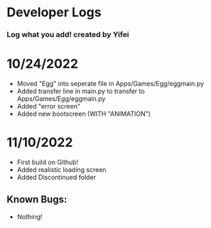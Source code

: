 # Developer Logs
### Log what you add! created by Yifei

# 10/24/2022
- Moved "Egg" into seperate file in Apps/Games/Egg/eggmain.py
- Added transfer line in main.py to transfer to Apps/Games/Egg/eggmain.py
- Added "error screen"
- Added new bootscreen (WITH "ANIMATION")
# 11/10/2022
- First build on Github!
- Added realistic loading screen
- Added Discontinued folder 

## Known Bugs:
- Nothing!